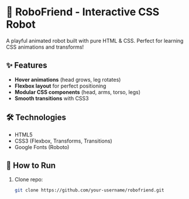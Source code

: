 # 🤖 RoboFriend - Interactive CSS Robot

A playful animated robot built with pure HTML & CSS. Perfect for learning CSS animations and transforms!

## ✨ Features
- **Hover animations** (head grows, leg rotates)
- **Flexbox layout** for perfect positioning
- **Modular CSS components** (head, arms, torso, legs)
- **Smooth transitions** with CSS3

## 🛠️ Technologies
- HTML5
- CSS3 (Flexbox, Transforms, Transitions)
- Google Fonts (Roboto)

## 🚀 How to Run
1. Clone repo:
   ```bash
   git clone https://github.com/your-username/robofriend.git
